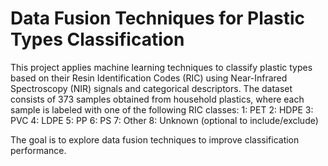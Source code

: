 # Data Fusion Techniques for Plastic Types Classification
This project applies machine learning techniques to classify plastic types based on their Resin Identification Codes (RIC) using Near-Infrared Spectroscopy (NIR) signals and categorical descriptors. The dataset consists of 373 samples obtained from household plastics, where each sample is labeled with one of the following RIC classes:
1: PET 2: HDPE 3: PVC 4: LDPE 5: PP 6: PS 7: Other 8: Unknown (optional to include/exclude)

The goal is to explore data fusion techniques to improve classification performance.
